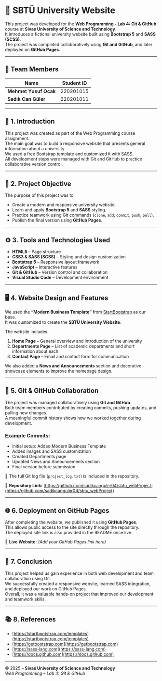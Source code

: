 # 🏫 SBTÜ University Website

This project was developed for the **Web Programming - Lab 4: Git & GitHub** course at **Sivas University of Science and Technology**.  
It introduces a fictional university website built using **Bootstrap 5** and **SASS (SCSS)**.  
The project was completed collaboratively using **Git and GitHub**, and later deployed on **GitHub Pages**.

---

## 👥 Team Members

| Name | Student ID |
|------|-------------|
| **Mehmet Yusuf Ocak** | 220201015 |
| **Sadık Can Güler**   | 220201011 |

---

## 📘 1. Introduction

This project was created as part of the Web Programming course assignment.  
The main goal was to build a responsive website that presents general information about a university.  
We used a free Bootstrap template and customized it with SASS.  
All development steps were managed with Git and GitHub to practice collaborative version control.

---

## 🎯 2. Project Objective

The purpose of this project was to:
- Create a modern and responsive university website.  
- Learn and apply **Bootstrap 5** and **SASS** styling.  
- Practice teamwork using Git commands (`clone`, `add`, `commit`, `push`, `pull`).  
- Publish the final version using **GitHub Pages**.

---

## ⚙️ 3. Tools and Technologies Used

- **HTML5** – Page structure  
- **CSS3 & SASS (SCSS)** – Styling and design customization  
- **Bootstrap 5** – Responsive layout framework  
- **JavaScript** – Interactive features  
- **Git & GitHub** – Version control and collaboration  
- **Visual Studio Code** – Development environment  

---

## 🖥️ 4. Website Design and Features

We used the **“Modern Business Template”** from [StartBootstrap](https://startbootstrap.com/template/modern-business) as our base.  
It was customized to create the **SBTÜ University Website**.

The website includes:
1. **Home Page** – General overview and introduction of the university  
2. **Departments Page** – List of academic departments and short information about each  
3. **Contact Page** – Email and contact form for communication  

We also added a **News and Announcements** section and decorative showcase elements to improve the homepage design.

---

## 🔁 5. Git & GitHub Collaboration

The project was managed collaboratively using **Git and GitHub**.  
Both team members contributed by creating commits, pushing updates, and pulling new changes.  
A meaningful commit history shows how we worked together during development.

### Example Commits:
- Initial setup: Added Modern Business Template  
- Added images and SASS customization  
- Created Departments page  
- Updated News and Announcements section  
- Final version before submission  

📄 The full Git log file (`project_log.txt`) is included in the repository.

🔗 **Repository Link:** [https://github.com/sadikcanguler04/sbtu_webProject](https://github.com/sadikcanguler04/sbtu_webProject)

---

## 🌐 6. Deployment on GitHub Pages

After completing the website, we published it using **GitHub Pages**.  
This allows public access to the site directly through the repository.  
The deployed site link is also provided in the README once live.

🔗 **Live Website:** *(Add your GitHub Pages link here)*

---

## 🧩 7. Conclusion

This project helped us gain experience in both web development and team collaboration using Git.  
We successfully created a responsive website, learned SASS integration, and deployed our work on GitHub Pages.  
Overall, it was a valuable hands-on project that improved our development and teamwork skills.

---

## 📚 8. References

- [https://startbootstrap.com/templates](https://startbootstrap.com/templates)  
- [https://getbootstrap.com](https://getbootstrap.com)  
- [https://sass-lang.com](https://sass-lang.com)  
- [https://docs.github.com](https://docs.github.com)

---

© 2025 – **Sivas University of Science and Technology**  
*Web Programming – Lab 4: Git & GitHub*
